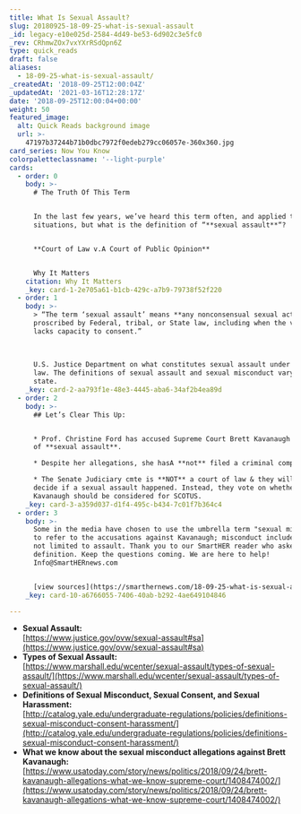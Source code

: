 ```yaml
---
title: What Is Sexual Assault?
slug: 20180925-18-09-25-what-is-sexual-assault
_id: legacy-e10e025d-2584-4d49-be53-6d902c3e5fc0
_rev: CRhmwZOx7vxYXrRSdQpn6Z
type: quick_reads
draft: false
aliases:
  - 18-09-25-what-is-sexual-assault/
_createdAt: '2018-09-25T12:00:04Z'
_updatedAt: '2021-03-16T12:28:17Z'
date: '2018-09-25T12:00:04+00:00'
weight: 50
featured_image:
  alt: Quick Reads background image
  url: >-
    47197b37244b71b0dbc7972f0edeb279cc06057e-360x360.jpg
card_series: Now You Know
colorpaletteclassname: '--light-purple'
cards:
  - order: 0
    body: >-
      # The Truth Of This Term


      In the last few years, we’ve heard this term often, and applied to various
      situations, but what is the definition of “**sexual assault**“?


      **Court of Law v.A Court of Public Opinion**


      Why It Matters
    citation: Why It Matters
    _key: card-1-2e705a61-b1cb-429c-a7b9-79738f52f220
  - order: 1
    body: >-
      > “The term ‘sexual assault’ means **any nonconsensual sexual act**
      proscribed by Federal, tribal, or State law, including when the victim
      lacks capacity to consent.”  
        
        
        
      U.S. Justice Department on what constitutes sexual assault under federal
      law. The definitions of sexual assault and sexual misconduct vary by
      state.
    _key: card-2-aa793f1e-48e3-4445-aba6-34af2b4ea89d
  - order: 2
    body: >-
      ## Let’s Clear This Up:


      * Prof. Christine Ford has accused Supreme Court Brett Kavanaugh nominee
      of **sexual assault**.

      * Despite her allegations, she hasA **not** filed a criminal complaint.

      * The Senate Judiciary cmte is **NOT** a court of law & they will not
      decide if a sexual assault happened. Instead, they vote on whether
      Kavanaugh should be considered for SCOTUS.
    _key: card-3-a359d037-d1f4-495c-b434-7c01f7b364c4
  - order: 3
    body: >-
      Some in the media have chosen to use the umbrella term "sexual misconduct"
      to refer to the accusations against Kavanaugh; misconduct includes, but is
      not limited to assault. Thank you to our SmartHER reader who asked for the
      definition. Keep the questions coming. We are here to help!
      Info@SmartHERnews.com


      [view sources](https://smarthernews.com/18-09-25-what-is-sexual-assault/)
    _key: card-10-a6766055-7406-40ab-b292-4ae649104846

---
```

* **Sexual Assault:**  
[https://www.justice.gov/ovw/sexual-assault#sa](https://www.justice.gov/ovw/sexual-assault#sa)
* **Types of Sexual Assault:**  
[https://www.marshall.edu/wcenter/sexual-assault/types-of-sexual-assault/](https://www.marshall.edu/wcenter/sexual-assault/types-of-sexual-assault/)
* **Definitions of Sexual Misconduct, Sexual Consent, and Sexual Harassment:**  
[http://catalog.yale.edu/undergraduate-regulations/policies/definitions-sexual-misconduct-consent-harassment/](http://catalog.yale.edu/undergraduate-regulations/policies/definitions-sexual-misconduct-consent-harassment/)
* **What we know about the sexual misconduct allegations against Brett Kavanaugh:**  
[https://www.usatoday.com/story/news/politics/2018/09/24/brett-kavanaugh-allegations-what-we-know-supreme-court/1408474002/](https://www.usatoday.com/story/news/politics/2018/09/24/brett-kavanaugh-allegations-what-we-know-supreme-court/1408474002/)